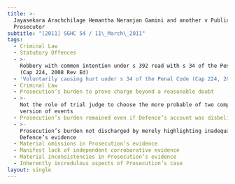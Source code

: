 ```yaml
---
title: >-
  Jayasekara Arachchilage Hemantha Neranjan Gamini and another v Public
  Prosecutor
subtitle: "[2011] SGHC 54 / 11\_March\_2011"
tags:
  - Criminal Law
  - Statutory Offences
  - >-
    Robbery with common intention under s 392 read with s 34 of the Penal Code
    (Cap 224, 2008 Rev Ed)
  - 'Voluntarily causing hurt under s 34 of the Penal Code (Cap 224, 2008 Rev Ed)'
  - Criminal Law
  - Prosecution’s burden to prove charge beyond a reasonable doubt
  - >-
    Not the role of trial judge to choose the more probable of two competing
    version of events
  - Prosecution’s burden remained even if Defence’s account was disbelieved
  - >-
    Prosecution’s burden not discharged by merely highlighting inadequacies in
    Defence’s evidence
  - Material omissions in Prosecution’s evidence
  - Manifest lack of independent corroborative evidence
  - Material inconsistencies in Prosecution’s evidence
  - Inherently incredulous aspects of Prosecution’s case
layout: single
---
```


